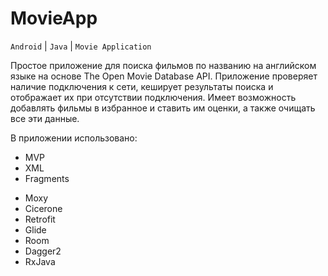 # MovieApp
`Android` | `Java` | `Movie Application`

Простое приложение для поиска фильмов по названию на английском языке на основе The Open Movie Database API. Приложение проверяет наличие подключения к сети, кеширует результаты поиска и отображает их при отсутствии подключения. Имеет возможность добавлять фильмы в избранное и ставить им оценки, а также очищать все эти данные.

В приложении использовано:
* MVP
* XML
* Fragments
- Moxy
- Cicerone
- Retrofit
- Glide
- Room
- Dagger2
- RxJava